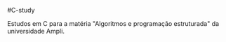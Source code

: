 #C-study


Estudos em C para a matéria "Algoritmos e programação estruturada"
da universidade Ampli.